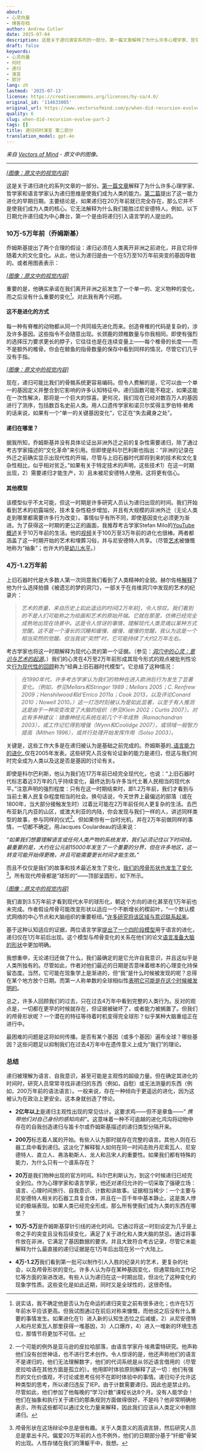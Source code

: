 ```yaml
---
about:
- 心灵向量
- 博客存档
author: Andrew Cutler
date: 2025-07-04
description: 这是关于递归演变系列的一部分。第一篇文章解释了为什么许多心理学家、哲学家和语言学家认为递归思维是使我们成为人类的能力。T...
draft: false
keywords:
- 心灵向量
- 何时
- 递归
- 演变
- 部分
lang: zh
lastmod: '2025-07-13'
license: https://creativecommons.org/licenses/by-sa/4.0/
original_id: '114633005'
original_url: https://www.vectorsofmind.com/p/when-did-recursion-evolve-part-2
quality: 6
slug: when-did-recursion-evolve-part-2
tags: []
title: 递归何时演变 第二部分
translation_model: gpt-4o
---
```


*来自 [Vectors of Mind](https://www.vectorsofmind.com/p/when-did-recursion-evolve-part-2) - 原文中的图像。*

---

[*[图像：原文中的视觉内容]*](https://substackcdn.com/image/fetch/$s_!txER!,f_auto,q_auto:good,fl_progressive:steep/https%3A%2F%2Fsubstack-post-media.s3.amazonaws.com%2Fpublic%2Fimages%2Fb9c65960-51d3-40f9-b539-bee13d3d4fa3_1024x1024.png)

这是关于递归进化的系列文章的一部分。[第一篇文章](https://vectors.substack.com/p/deja-you-the-recursive-construction)解释了为什么许多心理学家、哲学家和语言学家认为递归思维是使我们成为人类的能力。[第二篇](https://vectors.substack.com/p/when-did-recursion-evolve)提出了这一能力进化的早期日期。主要结论是，如果递归在20万年前就已完全存在，那么它并不是使我们成为人类的核心。它无法解释为什么我们能胜过尼安德特人。例如，以下日期允许递归成为中心舞台，第一个是由将递归引入语言学的人提出的。

### **10万-5万年前（乔姆斯基）**

乔姆斯基提出了两个合理的假设：递归必须在人类离开非洲之前进化，并且它将伴随着大的文化变化。从此，他认为递归是由一个在5万至10万年前突变的基因导致的。或者用图表表示：

[*[图像：原文中的视觉内容]*](https://substackcdn.com/image/fetch/$s_!BGGW!,f_auto,q_auto:good,fl_progressive:steep/https%3A%2F%2Fsubstack-post-media.s3.amazonaws.com%2Fpublic%2Fimages%2Fd22d9d4c-df33-4c3d-ad27-b09a1c8f29b8_824x510.png)

重要的是，他确实承诺在我们离开非洲之前发生了一个单一的、定义物种的变化，而之后没有什么重要的变化[^1]。对此我有两个问题。

#### 这不是进化的方式

每一种有脊椎的动物都从同一个共同祖先进化而来。创造脊椎的代码是复杂的，涉及许多基因。这些指令不会随意出现。长颈鹿的颈椎数量与你我相同。即使有强烈的选择压力要求更长的脖子，它往往也是在连续变量上——每个椎骨的长度——而不是额外的椎骨。你会在鲸鱼的指骨数量的保存中看到同样的情况，尽管它们几乎没有手指。

[*[图像：原文中的视觉内容]*](https://substackcdn.com/image/fetch/$s_!S051!,f_auto,q_auto:good,fl_progressive:steep/https%3A%2F%2Fsubstack-post-media.s3.amazonaws.com%2Fpublic%2Fimages%2F3b2b24ba-a15b-424f-a0b4-0422567d3568_800x421.jpeg)

现在，递归可能比我们的骨骼系统更容易编码。但令人费解的是，它可以由一个单一的基因定义并整合到它影响的许多认知特征中。递归函数可能不稳定，如果这能在一次性解决，那将是一个巨大的惊喜。更何况，我们现在已经对数百万人的基因进行了测序，包括数百名史前人类。用人口遗传学家和诺贝尔奖得主罗伯特·赖希的话来说，如果有一个“单一的关键基因变化”，它正在“失去藏身之处”。

#### 递归在哪里？

据我所知，乔姆斯基并没有具体论证出非洲外迁之前的复杂性需要递归，除了通过考古学家描述的“文化革命”来引用。但即使是科尔巴利斯也指出：“非洲的记录在外迁之前确实显示出现代性的开端，尽管与上旧石器时代即将到来的技术和文化复杂性相比，似乎相对贫乏。”如果有关于特定技术的声明，这些技术1）在这一时期出现，2）需要递归才能生产，3）且未被尼安德特人使用，这将更有信心。

#### 其他模型

该模型似乎不太可能，但这一时期是许多研究人员认为递归出现的时间。我们开始看到艺术的初露端倪，技术复杂性稳步增加，并且有大规模的非洲外迁（无论人类走到哪里都需要许多行为改变）。事情似乎有所不同，即使基因变化必须更为渐进。为了获得这一时期的更公正的画面，我推荐考古学家Stefan Milo的[YouTube概述](https://www.youtube.com/watch?v=ZCjsnopmYdw)关于10万年前的生活。他的[视频](https://www.youtube.com/watch?v=iM6LSUpanmg&t=25s)关于100万至3万年前的进化也很棒。两者都涵盖了这一时期开始的艺术和埋葬习俗，并与尼安德特人共享。（尽管[艺术](https://theconversation.com/south-africas-blombos-cave-is-home-to-the-earliest-drawing-by-a-human-103017)被慷慨地称为“抽象”；也许大约是[幼儿水平](https://empoweredparents.co/child-development-drawing-stages/)。）

### 4万-1.2万年前

上旧石器时代是大多数人第一次同意我们看到了人类精神的全貌。赫尔佐格[解释](https://archive.archaeology.org/1103/features/werner_herzog_chauvet_cave_forgotten_dreams.html)了他为什么选择拍摄《被遗忘的梦的洞穴》，一部关于在肖维洞穴中发现的艺术的纪录片：

> _艺术的质量，来自历史上如此遥远的时间[2万年前]，令人惊叹。我们看到的不是人们可能称之为绘画和艺术的原始开端。它就在那里，仿佛已经完全成熟地出现在场景中。这是令人惊讶的事情，理解现代人类灵魂以某种方式觉醒。这不是一个漫长的沉睡和缓慢、缓慢、缓慢的觉醒。我认为这是一个相当突然的觉醒。但当我说“突然”时，它可能持续了大约2万年左右。_

考古学家也将这一时期解释为现代心灵的第一个证据。（参见：_[洞穴中的心灵：意识与艺术的起源](https://www.bradshawfoundation.com/books/the_mind_in_the_cave.php)_。）我们的心灵在4万至2万年前形成其现今形式的观点被批判性论文[行为现代性的回顾](https://www.researchgate.net/publication/335216046_Behavioral_Modernity_in_Retrospect)称为“经典上旧石器时代模型”。它总结了这种情况：

> _在1990年代，许多考古学家认为我们的物种在进入欧洲后行为发生了显著变化。（例如，参见Mellars和Stringer 1989；Mellars 2005；C. Renfrew 2009；Henshilwood和d'Errico 2011a；Cook 2013，以及评论Conard 2010；Nowell 2010。）这一灯泡时刻被认为是如此显著，以至于有人推测这是由于一种突变改变了大脑的组织（参见Klein 2002；Curtis 2007）。对此有多种建议：镜像神经元系统在前几个千年成熟（Ramachandran 2003），或工作记忆得到增强（Wynn和Coolidge 2007），或领域一般智力提高（Mithen 1996），或并行处理开始发挥作用（Solso 2003）。_

关键是，这些工作大多是在递归被认为是基础之前完成的。乔姆斯基的_[语言能力的进化](https://www.sciencedirect.com/science/article/abs/pii/S0010027705000867)_仅在2005年发表。这些研究人员没有论证新的能力是递归，但这与我们何时完全成为人类以及这是否是基因的讨论有关。

即使是科尔巴利斯，他认为我们在17万年前已经完全现代化，也说：“上旧石器时代标志着近3万年的几乎持续变化，最终达到与许多当代土著人民相当的现代水平。”注意声明的强烈程度：只有在这一时期结束时，即1.2万年前，我们才看到与当前土著人民复杂程度相当的社会。换句话说，今天世界上最偏远的部落（或在1800年，当大部分接触发生时）过着比可能在2万年前任何人更复杂的生活。去巴布亚新几内亚的山区，或澳大利亚的内陆，你会发现与我们一样的人，讲述同样类型的故事，参与同样的仪式[^2]。但如果你有一台时光机，并在2万年前做同样的事情，一切都不确定。用Jacques Coulardeau的话来说：

_“如果我们想要理解语言或任何人类产物的系统发育，我们必须记住以下时间线。最重要的是，大约在公元前15000年发生了一个重要的分界，但在许多地区，这一转变可能开始得更晚，并且可能需要更长时间才能生效。”_

而且不仅仅是我们的故事和技术最近发生了变化，[我们的颅骨形状也发生了变化](https://www.science.org/doi/10.1126/sciadv.aao5961)[^3]。所有现代颅骨都是“球形的”——顶部呈圆形，如下所示。

[*[图像：原文中的视觉内容]*](https://substackcdn.com/image/fetch/$s_!yIni!,f_auto,q_auto:good,fl_progressive:steep/https%3A%2F%2Fsubstack-post-media.s3.amazonaws.com%2Fpublic%2Fimages%2F8292ff40-ad14-4fb1-9998-9b7ce60584c3_660x896.png)

我们直到3.5万年前才看到现代水平的球形化，朝这个方向的进化甚至在1万年前也未完成。作者假设颅骨可能改变形状以适应一个不断增长的楔前叶，“一个默认模式网络的中心节点和大脑组织的重要枢纽。”[许多研究将该区域与意识联系起来](https://www.cambridge.org/core/journals/cns-spectrums/article/abs/precuneus-and-consciousness/884048584F7BEFA6ADF5B90ACABDADFE)。

基于这种认知适应的证据，两位语言学家[提出了一个四阶段模型](https://www.sciencedirect.com/science/article/abs/pii/S0271530920300288)用于语言的进化，递归仅在1万年前后出现。这个模型与颅骨变化的关系在他们的论文[语言准备大脑的形状](https://scholar.google.com/citations?view_op=view_citation&hl=en&user=BIgRcW4AAAAJ&citation_for_view=BIgRcW4AAAAJ:ufrVoPGSRksC)中更加明确。

我想重申，无论递归还做了什么，我们最确定的是它允许自我意识，并且这似乎是人类所独有的。尽管如此，作者对他们最近的日期是否意味着根本的心理变化持保留态度。当然，它可能在现象学上是渐进的，但“我”是什么时候被发现的呢？总得在某个地方放个日期。而第一人称单数的全球相似性[表明它可能是在这个时候被发明的](https://vectors.substack.com/p/the-unreasonable-effectiveness-of)。

总之，许多人回顾我们的过去，只在过去4万年中看到完整的人类行为。反对的观点是，一切都在更早的时候就存在，但证据被破坏了，或者能力被搁置了。但我们的颅骨形状呢？一个潜在的特征等待着时机变得完全球形？似乎某种大脑重组正在进行中。

最困难的问题是这将如何传播。是否有某个基因（或多个基因）遍布全球？哪些基因？这些问题足以抑制我们在过去4万年中在遗传意义上成为“我们”的理论。

### 总结

递归被理解为语言、自我意识，甚至可能是主观性的超级力量。但在确定其进化的时间时，研究人员常常寻找非递归的东西（例如，自慰）或无法测量的东西（例如，200万年前的语法语言）。一般来说，存在一种倾向于更遥远的进化，因为这被认为在政治上更安全。这本身就创造了悖论。

  * **2亿年以上**是递归主观性出现的常见估计。这要求鸡——但不是章鱼——“ _携带他们对自己身份的感知向前”_。这意味着一种不可逾越的进化鸿沟将动物中存在的自我创造递归与笛卡尔或乔姆斯基描述的递归类型分隔开来。

  * **200万**标志着人属的开始。有些人认为那时就存在完整的语言。其他人则在石器工具中看到递归。这淡化了解释智人如何在同一时间击败丹尼索瓦人、尼安德特人、直立人、弗洛勒斯人、龙人和吕宋人的重要性。如果我们都有特殊的能力，为什么只有一个谱系存在？

  * **20万**是我们物种出现的官方时间。科尔巴利斯认为，到这个时候递归已经完全到位。作为心理学家和语言学家，他还对递归允许的一切采取了强硬立场：语言、心理时间旅行、自我意识、计数和讲故事。证据相当稀少：一个主要与尼安德特人相关的石器工具复合体，并且在一百千年中基本静止。这是类人悖论的极端表现。如果人类已经完全形成，那么所有使我们成为人类的东西在哪里？

  * **10万-5万**是乔姆斯基穿针引线的进化时间。它通过将这一时刻设定为几乎是上帝之手的突变且没有后续变化，满足了关于进化和人类大脑的禁忌。通过将事件放在非洲，它满足了基因数据的要求。并且大致符合考古记录，尽管它未能解释为什么最直接的递归证据是在1万年后出现在另一个大陆上。

  * **4万-1.2万**我们看到第一批可以制作引人入胜的纪录片的艺术，更复杂的社会，以及颅骨形状的变化。许多人认为存在某种基因变化，但通常指向工作记忆等方面的渐进改进。有些人认为递归在这一时期出现，但淡化了这种变化的现象学性质。这些变化是如此近期，同时又是全球性的，这很奇怪。

[^1]: 说实话，我不确定他是否认为在命运的递归突变之前有很多进化；也许在5万年前水平应该更高。但我试图通过在前后对称来慷慨，而他说之后没有什么重要的事情发生。如果进化在1）进入新的认知生态位之后减缓，2）从尼安德特人和丹尼索瓦人那里获得一堆基因，3）人口爆炸，4）进入一堆新的环境生态位，那情节将更加不可信。

[^2]: 一个可能的例外是亚马逊的皮拉哈部落，由语言学家丹·埃弗雷特研究。他声称他们没有创世神话，也不进行艺术创作。令人惊讶的是，他还声称他们的语言不是递归的，他们无法理解数字，他们的代词系统是从邻近语言借用的（尽管皮拉哈语在其他方面是孤立的）。他用即时体验原则解释了这一切：他们有强烈的文化价值观，不讨论或思考任何不在即时体验中的事情。递归句子允许这种类型的思考，所以递归违反了IEP。由于计数需要递归，因此也是禁止的。尽管如此，他们参加了他每晚的“学习计数”课程长达8个月。没有人能学会！他们在抽象和执行关于递归的那条规则方面做得很好，不是吗？他非常明确地表示，所有这些都可以通过文化力量来解释，因此我们应该从人类定义中剔除递归。

[^3]: 颅骨形状在这场辩论中总是很有趣。关于人类意义的高调言辞，然后研究人员总是拿出卡尺。偏爱20万年前的人也不例外，他们的日期部分基于“纤细”骨架的出现。人性存储在我们的薄躯干中，我想。
